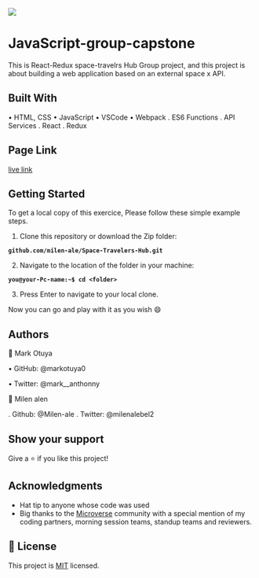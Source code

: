 
![](https://img.shields.io/badge/Microverse-blueviolet)

# JavaScript-group-capstone
This is React-Redux space-travelrs Hub Group  project, and this project is about building a web application based on an external space x API. 

## Built With

• HTML, CSS 
• JavaScript
• VSCode
• Webpack
. ES6 Functions
. API Services
. React
. Redux


## Page Link 

[live link](https://delightful-starship-b08d3e.netlify.app/)


## Getting Started
To get a local copy of this exercice, Please follow these simple example steps.

1. Clone this repository or download the Zip folder:

**``github.com/milen-ale/Space-Travelers-Hub.git``**

2. Navigate to the location of the folder in your machine:

**``you@your-Pc-name:~$ cd <folder>``**

3. Press Enter to navigate to your local clone.

Now you can go and play with it as you wish :smile:

## Authors
👤 Mark Otuya

• GitHub: @markotuya0

• Twitter: @mark__anthonny

👤 Milen alen

. Github: @Milen-ale
. Twitter: @milenalebel2

## Show your support
Give a ⭐️ if you like this project!

## Acknowledgments

- Hat tip to anyone whose code was used
- Big thanks to the [Microverse](https://bit.ly/MicroverseTN) community with a special mention of my coding partners, morning session teams, standup teams and reviewers.

## 📝 License
This project is [MIT](./LICENSE.txt) licensed.
